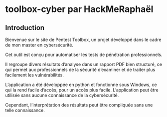 # toolbox-cyber par HackMeRaphaël

## Introduction

Bienvenue sur le site de Pentest Toolbox, un projet développé dans le cadre de mon master en cybersécurité.

Cet outil est conçu pour automatiser les tests de pénétration professionnels.

Il regroupe divers résultats d’analyse dans un rapport PDF bien structuré, ce qui permet aux professionnels de la sécurité d’examiner et de traiter plus facilement les vulnérabilités.

L’application a été développée en python et fonctionne sous Windows, ce qui la rend facile d’accès, pour un accès plus facile. L’application peut être utilisée sans aucune connaissance de la cybersécurité.

Cependant, l’interprétation des résultats peut être compliquée sans une telle connaissance.
